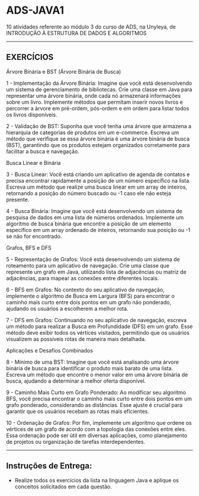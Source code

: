 # ADS-JAVA1
10 atividades referente ao módulo 3 do curso de ADS, na Unyleya, de INTRODUÇÃO À ESTRUTURA DE DADOS E ALGORITMOS

---------------------------------------
EXERCÍCIOS
---------------------------------------

Árvore Binária e BST (Árvore Binária de Busca) 

1 - Implementação da Árvore Binária: Imagine que você está desenvolvendo um sistema de gerenciamento de bibliotecas. Crie uma classe em Java para representar uma árvore binária, onde cada nó armazenará informações sobre um livro. Implemente métodos que permitam inserir novos livros e percorrer a árvore em pré-ordem, pós-ordem e em ordem para listar todos os livros disponíveis. 

2 - Validação de BST: Suponha que você tenha uma árvore que armazena a hierarquia de categorias de produtos em um e-commerce. Escreva um método que verifique se essa árvore binária é uma árvore binária de busca (BST), garantindo que os produtos estejam organizados corretamente para facilitar a busca e navegação. 

Busca Linear e Binária 

3 - Busca Linear: Você está criando um aplicativo de agenda de contatos e precisa encontrar rapidamente a posição de um número específico na lista. Escreva um método que realize uma busca linear em um array de inteiros, retornando a posição do número buscado ou -1 caso ele não esteja presente. 

4 - Busca Binária: Imagine que você está desenvolvendo um sistema de pesquisa de dados em uma lista de números ordenados. Implemente um algoritmo de busca binária que encontre a posição de um elemento específico em um array ordenado de inteiros, retornando sua posição ou -1 se não for encontrado. 

Grafos, BFS e DFS 

5 - Representação de Grafos: Você está desenvolvendo um sistema de roteamento para um aplicativo de navegação. Crie uma classe que represente um grafo em Java, utilizando lista de adjacências ou matriz de adjacências, para mapear as conexões entre diferentes locais. 

6 - BFS em Grafos: No contexto do seu aplicativo de navegação, implemente o algoritmo de Busca em Largura (BFS) para encontrar o caminho mais curto entre dois pontos em um grafo não ponderado, ajudando os usuários a escolherem a melhor rota. 

7 - DFS em Grafos: Continuando no seu aplicativo de navegação, escreva um método para realizar a Busca em Profundidade (DFS) em um grafo. Esse método deve exibir todos os vértices visitados, permitindo que os usuários visualizem as possíveis rotas de maneira mais detalhada. 

Aplicações e Desafios Combinados 

8 - Mínimo de uma BST: Imagine que você está analisando uma árvore binária de busca para identificar o produto mais barato de uma lista. Escreva um método que encontre o menor valor em uma árvore binária de busca, ajudando a determinar a melhor oferta disponível. 

9 - Caminho Mais Curto em Grafo Ponderado: Ao modificar seu algoritmo BFS, você precisa encontrar o caminho mais curto entre dois pontos em um grafo ponderado, considerando as distâncias. Esse ajuste é crucial para garantir que os usuários recebam as rotas mais eficientes. 

10 - Ordenação de Grafos: Por fim, implemente um algoritmo que ordene os vértices de um grafo de acordo com a topologia das conexões entre eles. Essa ordenação pode ser útil em diversas aplicações, como planejamento de projetos ou organização de tarefas interdependentes. 
 
---------------------------------------
Instruções de Entrega:
---------------------------------------

- Realize todos os exercícios da lista na linguagem Java e aplique os conceitos solicitados em cada questão. 

